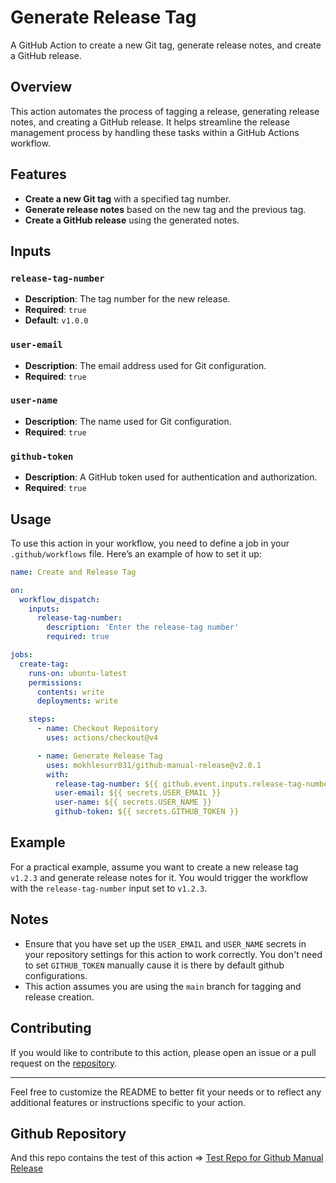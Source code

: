 # Generate Release Tag

A GitHub Action to create a new Git tag, generate release notes, and create a GitHub release.

## Overview

This action automates the process of tagging a release, generating release notes, and creating a GitHub release. It helps streamline the release management process by handling these tasks within a GitHub Actions workflow.

## Features

- **Create a new Git tag** with a specified tag number.
- **Generate release notes** based on the new tag and the previous tag.
- **Create a GitHub release** using the generated notes.

## Inputs

### `release-tag-number`

- **Description**: The tag number for the new release.
- **Required**: `true`
- **Default**: `v1.0.0`

### `user-email`

- **Description**: The email address used for Git configuration.
- **Required**: `true`

### `user-name`

- **Description**: The name used for Git configuration.
- **Required**: `true`

### `github-token`

- **Description**: A GitHub token used for authentication and authorization.
- **Required**: `true`

## Usage

To use this action in your workflow, you need to define a job in your `.github/workflows` file. Here’s an example of how to set it up:

```yaml
name: Create and Release Tag

on:
  workflow_dispatch:
    inputs:
      release-tag-number:
        description: 'Enter the release-tag number'
        required: true

jobs:
  create-tag:
    runs-on: ubuntu-latest
    permissions:
      contents: write
      deployments: write

    steps:
      - name: Checkout Repository
        uses: actions/checkout@v4

      - name: Generate Release Tag
        uses: mokhlesurr031/github-manual-release@v2.0.1
        with:
          release-tag-number: ${{ github.event.inputs.release-tag-number }}
          user-email: ${{ secrets.USER_EMAIL }}
          user-name: ${{ secrets.USER_NAME }}
          github-token: ${{ secrets.GITHUB_TOKEN }}
```

## Example

For a practical example, assume you want to create a new release tag `v1.2.3` and generate release notes for it. You would trigger the workflow with the `release-tag-number` input set to `v1.2.3`.

## Notes

- Ensure that you have set up the `USER_EMAIL` and `USER_NAME` secrets in your repository settings for this action to work correctly. You don't need to set `GITHUB_TOKEN` manually cause it is there by default github configurations.
- This action assumes you are using the `main` branch for tagging and release creation.

## Contributing

If you would like to contribute to this action, please open an issue or a pull request on the [repository](https://github.com/mokhlesurr031/github-manual-release).

---

Feel free to customize the README to better fit your needs or to reflect any additional features or instructions specific to your action.



## Github Repository
And this repo contains the test of this action => [Test Repo for Github Manual Release](https://github.com/mokhlesurr031/test-github-manual-release)